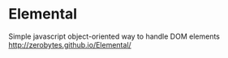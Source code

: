 # Elemental
Simple javascript object-oriented way to handle DOM elements
http://zerobytes.github.io/Elemental/
